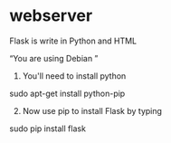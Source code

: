 # webserver
Flask is write in Python and HTML

“You are using Debian ”

1) You'll need to install python

sudo apt-get install python-pip

2) Now use pip to install Flask by typing

sudo pip install flask

